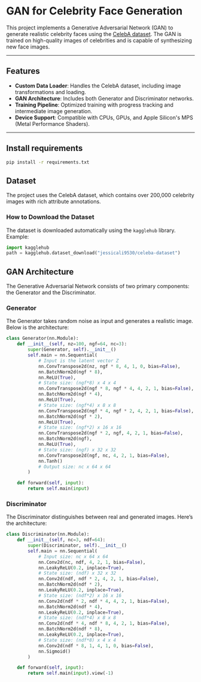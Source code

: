 # GAN for Celebrity Face Generation

This project implements a Generative Adversarial Network (GAN) to generate realistic celebrity faces using the [CelebA dataset](https://mmlab.ie.cuhk.edu.hk/projects/CelebA.html). The GAN is trained on high-quality images of celebrities and is capable of synthesizing new face images.

---

## Features

- **Custom Data Loader**: Handles the CelebA dataset, including image transformations and loading.
- **GAN Architecture**: Includes both Generator and Discriminator networks.
- **Training Pipeline**: Optimized training with progress tracking and intermediate image generation.
- **Device Support**: Compatible with CPUs, GPUs, and Apple Silicon's MPS (Metal Performance Shaders).

---

## Install requirements

```bash
pip install -r requirements.txt
```

## Dataset

The project uses the CelebA dataset, which contains over 200,000 celebrity images with rich attribute annotations.

### How to Download the Dataset

The dataset is downloaded automatically using the `kagglehub` library. Example:

```python
import kagglehub
path = kagglehub.dataset_download("jessicali9530/celeba-dataset")
```

## GAN Architecture

The Generative Adversarial Network consists of two primary components: the Generator and the Discriminator.

### Generator

The Generator takes random noise as input and generates a realistic image. Below is the architecture:

```python
class Generator(nn.Module):
    def __init__(self, nz=100, ngf=64, nc=3):
        super(Generator, self).__init__()
        self.main = nn.Sequential(
            # Input is the latent vector Z
            nn.ConvTranspose2d(nz, ngf * 8, 4, 1, 0, bias=False),
            nn.BatchNorm2d(ngf * 8),
            nn.ReLU(True),
            # State size: (ngf*8) x 4 x 4
            nn.ConvTranspose2d(ngf * 8, ngf * 4, 4, 2, 1, bias=False),
            nn.BatchNorm2d(ngf * 4),
            nn.ReLU(True),
            # State size: (ngf*4) x 8 x 8
            nn.ConvTranspose2d(ngf * 4, ngf * 2, 4, 2, 1, bias=False),
            nn.BatchNorm2d(ngf * 2),
            nn.ReLU(True),
            # State size: (ngf*2) x 16 x 16
            nn.ConvTranspose2d(ngf * 2, ngf, 4, 2, 1, bias=False),
            nn.BatchNorm2d(ngf),
            nn.ReLU(True),
            # State size: (ngf) x 32 x 32
            nn.ConvTranspose2d(ngf, nc, 4, 2, 1, bias=False),
            nn.Tanh()
            # Output size: nc x 64 x 64
        )

    def forward(self, input):
        return self.main(input)
```
### Discriminator

The Discriminator distinguishes between real and generated images. Here’s the architecture:

```python
class Discriminator(nn.Module):
    def __init__(self, nc=3, ndf=64):
        super(Discriminator, self).__init__()
        self.main = nn.Sequential(
            # Input size: nc x 64 x 64
            nn.Conv2d(nc, ndf, 4, 2, 1, bias=False),
            nn.LeakyReLU(0.2, inplace=True),
            # State size: (ndf) x 32 x 32
            nn.Conv2d(ndf, ndf * 2, 4, 2, 1, bias=False),
            nn.BatchNorm2d(ndf * 2),
            nn.LeakyReLU(0.2, inplace=True),
            # State size: (ndf*2) x 16 x 16
            nn.Conv2d(ndf * 2, ndf * 4, 4, 2, 1, bias=False),
            nn.BatchNorm2d(ndf * 4),
            nn.LeakyReLU(0.2, inplace=True),
            # State size: (ndf*4) x 8 x 8
            nn.Conv2d(ndf * 4, ndf * 8, 4, 2, 1, bias=False),
            nn.BatchNorm2d(ndf * 8),
            nn.LeakyReLU(0.2, inplace=True),
            # State size: (ndf*8) x 4 x 4
            nn.Conv2d(ndf * 8, 1, 4, 1, 0, bias=False),
            nn.Sigmoid()
        )

    def forward(self, input):
        return self.main(input).view(-1)
```

